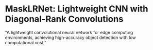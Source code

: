 # MaskLRNet: Lightweight CNN with Diagonal-Rank Convolutions

"A lightweight convolutional neural network for edge computing environments, achieving high-accuracy object detection with low computational cost."